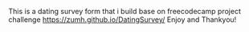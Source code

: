 This is a dating survey form that i build base on freecodecamp project challenge
https://zumh.github.io/DatingSurvey/
Enjoy and Thankyou! 
